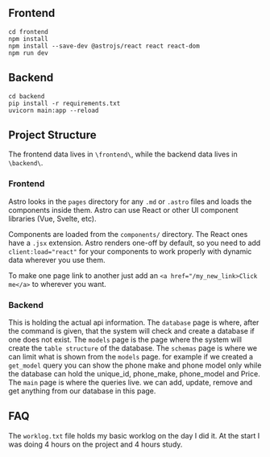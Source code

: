 ## Frontend

```shell
cd frontend
npm install
npm install --save-dev @astrojs/react react react-dom
npm run dev
```

## Backend

```shell
cd backend
pip install -r requirements.txt
uvicorn main:app --reload
```

## Project Structure

The frontend data lives in `\frontend\`, while the backend data lives in `\backend\`.

### Frontend
Astro looks in the `pages` directory for any `.md` or `.astro` files and loads the components inside them. Astro can use React or other UI component libraries (Vue, Svelte, etc). 

Components are loaded from the `components/` directory. The React ones have a `.jsx` extension. Astro renders one-off by default, so you need to add `client:load="react"` for your components to work properly with dynamic data wherever you use them.

To make one page link to another just add an `<a href="/my_new_link>Click me</a>` to wherever you want.

### Backend
This is holding the actual api information.
The `database` page is where, after the command is given, that the system will check and create a database if one does not exist.
The `models` page is the page where the system will create the `table structure` of the database.
The `schemas` page is where we can limit what is shown from the `models` page. for example if we created a `get_model` query you can show the phone make and phone model only while the database can hold the unique_id, phone_make, phone_model and Price.
The `main` page is where the queries live. we can add, update, remove and get anything from our database in this page.

## FAQ

The `worklog.txt` file holds my basic worklog on the day I did it. At the start I was doing 4 hours on the project and 4 hours study.
